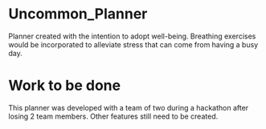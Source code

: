 # Uncommon_Planner
Planner created with the intention to adopt well-being. Breathing exercises would be incorporated to alleviate stress that can come from having a busy day. 

# Work to be done
This planner was developed with a team of two during a hackathon after losing 2 team members. Other features still need to be created. 
